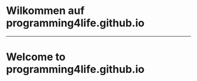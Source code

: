 Wilkommen auf programming4life.github.io
=========================================
-----------------------------------------
Welcome to programming4life.github.io
=========================================